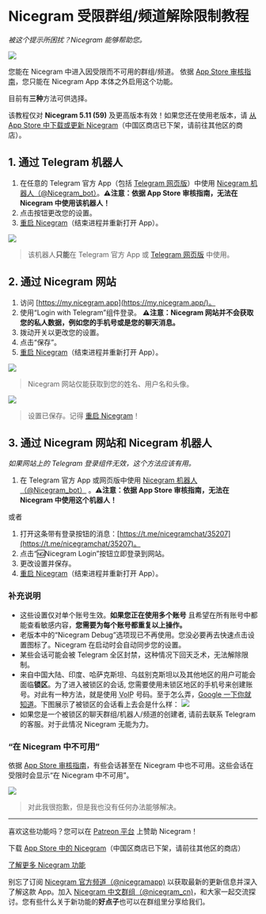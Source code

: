 # Nicegram 受限群组/频道解除限制教程
_被这个提示所困扰？Nicegram 能够帮助您。_

![](https://graph.org/file/da435e3224a811ef027e3.png)

您能在 Nicegram 中进入因受限而不可用的群组/频道。
依据 [App Store 审核指南][app-store-guidelines]，您只能在 Nicegram App 本体之外启用这个功能。

目前有**三种**方法可供选择。

该教程仅对 **Nicegram 5.11 (59)** 及更高版本有效！如果您还在使用老版本，请 [从 App Store 中下载或更新 Nicegram][nicegram-app-store]（中国区商店已下架，请前往其他区的商店）。


## 1. 通过 Telegram 机器人

1.   在任意的 Telegram 官方 App（包括 [Telegram 网页版](https://web.telegram.org)）中使用 [Nicegram 机器人（@Nicegram_bot）](https://t.me/nicegram_bot)。**⚠️注意：依据 App Store 审核指南，无法在 Nicegram 中使用该机器人！**
2.   点击按钮更改您的设置。
3.   [重启 Nicegram][force-close]（结束进程并重新打开 App）。

![](https://graph.org/file/6d9bd5b7ac7032fe332d2.png)

> 该机器人**只能**在 Telegram 官方 App 或 [Telegram 网页版](https://web.telegram.org) 中使用。

## 2. 通过 Nicegram 网站

1.   访问 [https://my.nicegram.app](https://my.nicegram.app/)。
2.   使用“Login with Telegram”组件登录。
     **⚠️注意：Nicegram 网站并不会获取您的私人数据，例如您的手机号或是您的聊天消息。**
3.   拨动开关以更改您的设置。
4.   点击“保存”。
5.   [重启 Nicegram][force-close]（结束进程并重新打开 App）。

![](https://graph.org/file/d9b045ab0ccea7b34d77a.png)

> Nicegram 网站仅能获取到您的姓名、用户名和头像。


![](https://graph.org/file/2b06327ddd85fcf389532.png)

> 设置已保存。记得 [重启 Nicegram][force-close]！


## 3. 通过 Nicegram 网站和 Nicegram 机器人

_如果网站上的 Telegram 登录组件无效，这个方法应该有用。_

1.   在 Telegram 官方 App 或网页版中使用 [Nicegram 机器人（@Nicegram_bot）](https://t.me/nicegram_bot) 。**⚠️注意：依据 App Store 审核指南，无法在 Nicegram 中使用这个机器人！**

<aside>或者</aside>

1.   打开这条带有登录按钮的消息：[https://t.me/nicegramchat/35207](https://t.me/nicegramchat/35207)。
2.   点击“🆖Nicegram Login”按钮立即登录到网站。
3.   更改设置并保存。
4.   [重启 Nicegram][force-close]（结束进程并重新打开 App）。

### 补充说明

* 这些设置仅对单个账号生效。**如果您正在使用多个账号** 且希望在所有账号中都能查看敏感内容，**您需要为每个账号都重复以上操作。**
* 老版本中的“Nicegram Debug”选项现已不再使用。您没必要再去快速点击设置图标了。Nicegram 在启动时会自动同步您的设置。
* 某些会话可能会被 Telegram 全区封禁，这种情况下回天乏术，无法解除限制。
* 来自中国大陆、印度、哈萨克斯坦、乌兹别克斯坦以及其他地区的用户可能会面临**锁区**。为了进入被锁区的会话, 您需要使用未锁区地区的手机号来创建账号。对此有一种方法，就是使用 <abbr title="Voice over Internet Protocol">VoIP</abbr> 号码。至于怎么弄，[Google 一下你就知道](https://www.google.com/search?q=voip+number+for+telegram)。下图展示了被锁区的会话看上去会是什么样：
	![](https://graph.org/file/b1931dc681ecd967f0300.png)
* 如果您是一个被锁区的聊天群组/机器人/频道的创建者, 请前去联系 Telegram 的客服。对于此情况 Nicegram 无能为力。 

### “在 Nicegram 中不可用”

依据 [App Store 审核指南][app-store-guidelines]，有些会话甚至在 Nicegram 中也不可用。这些会话在受限时会显示“在 Nicegram 中不可用”。


![](https://graph.org/file/7796b20c4dc34c28221d4.png)

> 对此我很抱歉，但是我也没有任何办法能够解决。

<hr>

喜欢这些功能吗？您可以在 [Patreon 平台](https://patreon.com/nicegram) 上赞助 Nicegram！

下载 [App Store 中的 Nicegram][nicegram-app-store]（中国区商店已下架，请前往其他区的商店）

[了解更多 Nicegram 功能](/cn/features)

别忘了订阅 [Nicegram 官方频道（@nicegramapp)](https://t.me/nicegramapp) 以获取最新的更新信息并深入了解这款 App。加入 [Nicegram 中文群组（@nicegram_cn)](https://t.me/nicegram_cn)，和大家一起交流探讨。您有些什么关于新功能的**好点子**也可以在群组里分享给我们。

[app-store-guidelines]: https://developer.apple.com/app-store/review/guidelines/#user-generated-content
[nicegram-app-store]: https://itunes.apple.com/app/id1457369322
[force-close]: https://support.apple.com/en-us/HT201330
